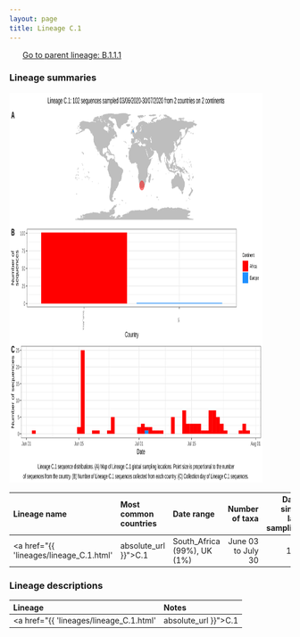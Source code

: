 ```yaml
---
layout: page
title: Lineage C.1
---
```




<p>
<ul class="actions small">
	 <a href="{{ 'lineages/lineage_B.1.1.1.html' | absolute_url }}" class="button special fit">Go to parent lineage: B.1.1.1</a>
</ul>
</p>
<h3> Lineage summaries</h3>

<img src="../assets/images/C.1.svg" alt="C.1 lineage summary figure" width="90%" height="700px" />


| Lineage name | Most common countries | Date range | Number of taxa |  Days since last sampling | Known Travel | Recall value |
|:-----|:-----|:-------|-------:|-------:|:---------|--------:|
| <a href="{{ 'lineages/lineage_C.1.html' | absolute_url }}">C.1</a> | South_Africa (99%), UK (1%) | June 03 to July 30 | 102 | 23 |  | 0.99 |

<h3>Lineage descriptions</h3>

| Lineage | Notes |
|:-----|:-----|
| <a href="{{ 'lineages/lineage_C.1.html' | absolute_url }}">C.1</a> | South African lineage (Alias of B.1.1.1.1) |

